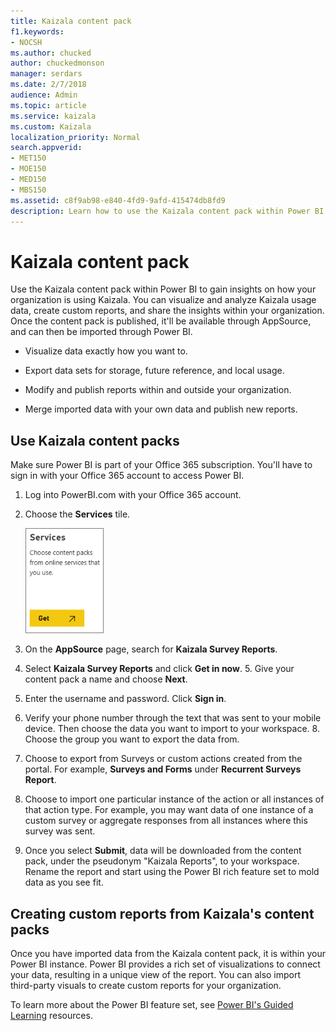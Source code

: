 ```yaml
---
title: Kaizala content pack
f1.keywords:
- NOCSH
ms.author: chucked
author: chuckedmonson
manager: serdars
ms.date: 2/7/2018
audience: Admin
ms.topic: article
ms.service: kaizala
ms.custom: Kaizala
localization_priority: Normal
search.appverid:
- MET150
- MOE150
- MED150
- MBS150
ms.assetid: c8f9ab98-e840-4fd9-9afd-415474db8fd9
description: Learn how to use the Kaizala content pack within Power BI to gain insights on how your organization is using Kaizala.
---
```


# Kaizala content pack

Use the Kaizala content pack within Power BI to gain insights on how your organization is using Kaizala. You can visualize and analyze Kaizala usage data, create custom reports, and share the insights within your organization. Once the content pack is published, it'll be available through AppSource, and can then be imported through Power BI.
  
- Visualize data exactly how you want to.
    
- Export data sets for storage, future reference, and local usage.
    
- Modify and publish reports within and outside your organization.
    
- Merge imported data with your own data and publish new reports.
    
## Use Kaizala content packs

Make sure Power BI is part of your Office 365 subscription. You'll have to sign in with your Office 365 account to access Power BI.
  
1. Log into PowerBI.com with your Office 365 account.
    
2. Choose the **Services** tile. 
    
    ![Choose Services to connect to Microsoft AppSource](media/e6468226-b3f7-48f9-85de-b47dcf77ebbc.png)
  
3. On the **AppSource** page, search for **Kaizala Survey Reports**.
    
4. Select **Kaizala Survey Reports** and click **Get in now**.
    5. Give your content pack a name and choose **Next**.
    
6. Enter the username and password. Click **Sign in**.
    
7. Verify your phone number through the text that was sent to your mobile device. Then choose the data you want to import to your workspace.
    8. Choose the group you want to export the data from.
    
9. Choose to export from Surveys or custom actions created from the portal. For example, **Surveys and Forms** under **Recurrent Surveys Report**.
    
10. Choose to import one particular instance of the action or all instances of that action type. For example, you may want data of one instance of a custom survey or aggregate responses from all instances where this survey was sent.
    
11. Once you select **Submit**, data will be downloaded from the content pack, under the pseudonym "Kaizala Reports", to your workspace. Rename the report and start using the Power BI rich feature set to mold data as you see fit.
    
## Creating custom reports from Kaizala's content packs

Once you have imported data from the Kaizala content pack, it is within your Power BI instance. Power BI provides a rich set of visualizations to connect your data, resulting in a unique view of the report. You can also import third-party visuals to create custom reports for your organization.
  
To learn more about the Power BI feature set, see [Power BI's Guided Learning](/power-bi/guided-learning/) resources. 
